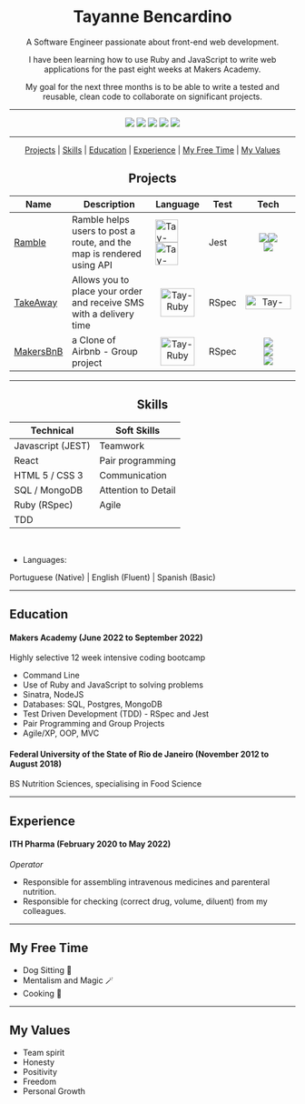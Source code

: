 <h1><div align="center"> Tayanne Bencardino </div></h1>

<div align="center">
  
  A Software Engineer passionate about front-end web development. 

  I have been learning how to use Ruby and JavaScript to write web applications for the past eight weeks at Makers Academy. 
 
  My goal for the next three months is to be able to write a tested and reusable, clean code to collaborate on significant projects.
</div>

****

<div align="center">
  <a href="https://medium.com/@tayannebencardino" target="_blank"><img src="https://img.shields.io/badge/Medium-12100E?style=for-the-badge&logo=medium&logoColor=white" target="_blank"></a>
 	<a href="https://www.linkedin.com/in/tayannebencardino/" target="_blank"><img src="https://img.shields.io/badge/LinkedIn-0077B5?style=for-the-badge&logo=linkedin&logoColor=white" target="_blank"></a>
  <a href="https://www.codewars.com/users/taybenca" target="_blank"><img src="https://img.shields.io/badge/Codewars-B1361E?style=for-the-badge&logo=Codewars&logoColor=white" target="_blank"></a>
 	<a href="https://github.com/taybenca" target="_blank"><img src="https://img.shields.io/badge/GitHub-100000?style=for-the-badge&logo=github&logoColor=white"></a>
  <a href="https://exercism.org/profiles/taybenca" targer="_blank"><img src="https://img.shields.io/badge/Exercism-009CAB?style=for-the-badge&logo=exercism&logoColor=white">
</div>

***
<div align="center">
  
[Projects](#projects) | [Skills](#skills) | [Education](#education) | [Experience](#experience) | [My Free Time](#my_free_time) | [My Values](#my_values)

  </div>

## <div align="center"><a name="projects">Projects</a> </div>
  <div align="center">
    
Name | Description | Language | Test | Tech
--- | --- | --- | --- | ---
[Ramble][1] | Ramble helps users to post a route, and the map is rendered using API | <img alt="Tay-TypeScript" height="40" width="40" src="https://cdn.jsdelivr.net/gh/devicons/devicon/icons/typescript/typescript-original.svg" /> <img alt="Tay-JavaScript" height="40" width="40" src="https://cdn.jsdelivr.net/gh/devicons/devicon/icons/javascript/javascript-original.svg" /> | Jest |  <div align="center"><img align="center" src="https://img.shields.io/badge/React-20232A?style=for-the-badge&logo=react&logoColor=61DAFB"><img align="center" src="https://img.shields.io/badge/HTML5-E34F26?style=for-the-badge&logo=html5&logoColor=white"> <br><img src="https://img.shields.io/badge/CSS-239120?&style=for-the-badge&logo=css3&logoColor=white"></div> |
[TakeAway][3] | Allows you to place your order and receive SMS with a delivery time |<div align="center"> <img alt="Tay-Ruby" height="50" width="60" src="https://cdn.jsdelivr.net/gh/devicons/devicon/icons/ruby/ruby-plain-wordmark.svg"/> </div>| RSpec | <div align="center"><img alt="Tay-Twilio" height="25" width="80" src="https://img.shields.io/badge/Twilio-F22F46?style=for-the-badge&logo=Twilio&logoColor=white"></div>
[MakersBnB][4] | a Clone of Airbnb - Group project | <div align="center"> <img align="center" alt="Tay-Ruby" height="50" width="60" src="https://cdn.jsdelivr.net/gh/devicons/devicon/icons/ruby/ruby-plain-wordmark.svg"/> </div> | RSpec | <div align="center"><img align="center" src="https://img.shields.io/badge/Heroku-430098?style=for-the-badge&logo=heroku&logoColor=white"><br> <img align="center" src="https://img.shields.io/badge/HTML5-E34F26?style=for-the-badge&logo=html5&logoColor=white"> <br><img src="https://img.shields.io/badge/CSS-239120?&style=for-the-badge&logo=css3&logoColor=white"></div>
    
  </div>
  
***

## <div align="center"><a name="skills">Skills</a></div>
  
<div align="center">  
  
Technical | Soft Skills 
--- | --- 
Javascript (JEST) | Teamwork
React | Pair programming
HTML 5 / CSS 3 | Communication
SQL / MongoDB | Attention to Detail
Ruby (RSpec) | Agile
TDD | 
  
  </div><br>
  
* Languages:
  
Portuguese (Native) | English (Fluent) | Spanish (Basic)
  
***

## <a name="education">Education</a>

#### Makers Academy (June 2022 to September 2022)
Highly selective 12 week intensive coding bootcamp

- Command Line
- Use of Ruby and JavaScript to solving problems
- Sinatra, NodeJS
- Databases: SQL, Postgres, MongoDB
- Test Driven Development (TDD) - RSpec and Jest
- Pair Programming and Group Projects
- Agile/XP, OOP, MVC

#### Federal University of the State of Rio de Janeiro (November 2012 to August 2018)
BS Nutrition Sciences, specialising in Food Science

***

## <a name="experience">Experience</a>

#### ITH Pharma (February 2020 to May 2022)
*Operator*

- Responsible for assembling intravenous medicines and parenteral nutrition.
- Responsible for checking (correct drug, volume, diluent) from my colleagues.


***

## <a name="my_free_time">My Free Time</a>

- Dog Sitting 🐶
- Mentalism and Magic 🪄
- Cooking 🥣
  
***

## <a name="my_values">My Values</a>
  - Team spirit
  - Honesty
  - Positivity
  - Freedom
  - Personal Growth

[1]: https://github.com/taybenca/Ramble-App
[3]: https://github.com/taybenca/takeaway
[4]: https://github.com/meddydev/Airbnb-Clone
